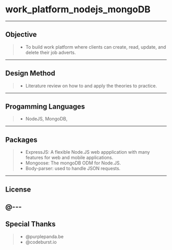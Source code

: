 # work_platform_nodejs_mongoDB
---
## Objective
>- To build work platform where clients can create, read, update, and delete their job adverts.
---
## Design Method
>- Literature review on how to and apply the theories to practice.
---
## Progamming Languages
>- NodeJS, MongoDB, 
---
## Packages
>- ExpressJS: A flexible Node.JS web appplication with many features for web and mobile applications.
>- Mongoose: The mongoDB ODM for Node.JS.
>- Body-parser: used to handle JSON requests.
---
## License
@---
---
## Special Thanks
>- @purplepanda.be
>- @codeburst.io

